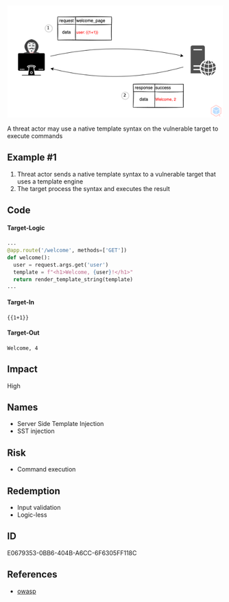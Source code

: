 <p align="center"> <img src="https://raw.githubusercontent.com/qeeqbox/server-side-template-injection/main/server-side-template-injection.png"></p>

A threat actor may use a native template syntax on the vulnerable target to execute commands

## Example #1
1. Threat actor sends a native template syntax to a vulnerable target that uses a template engine
2. The target process the syntax and executes the result

## Code
#### Target-Logic 
```py
...
@app.route('/welcome', methods=['GET'])
def welcome():
  user = request.args.get('user')
  template = f"<h1>Welcome, {user}!</h1>"
  return render_template_string(template)
...
```

#### Target-In
```
{{1+1}}
```

#### Target-Out
```
Welcome, 4
```

## Impact
High

## Names
- Server Side Template Injection
- SST injection

## Risk
- Command execution

## Redemption
- Input validation
- Logic-less

## ID
E0679353-0BB6-404B-A6CC-6F6305FF118C

## References
- [owasp](https://owasp.org/www-project-web-security-testing-guide/v41/4-Web_Application_Security_Testing/07-Input_Validation_Testing/18-Testing_for_Server_Side_Template_Injection)